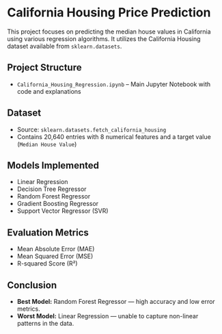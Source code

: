 #  California Housing Price Prediction

This project focuses on predicting the median house values in California using various regression algorithms. It utilizes the California Housing dataset available from `sklearn.datasets`.

## Project Structure

- `California_Housing_Regression.ipynb` – Main Jupyter Notebook with code and explanations

##  Dataset

- Source: `sklearn.datasets.fetch_california_housing`
- Contains 20,640 entries with 8 numerical features and a target value (`Median House Value`)

##  Models Implemented

- Linear Regression
- Decision Tree Regressor
- Random Forest Regressor
- Gradient Boosting Regressor
- Support Vector Regressor (SVR)

##  Evaluation Metrics

- Mean Absolute Error (MAE)
- Mean Squared Error (MSE)
- R-squared Score (R²)


##  Conclusion

- **Best Model:** Random Forest Regressor — high accuracy and low error metrics.
- **Worst Model:** Linear Regression — unable to capture non-linear patterns in the data.


